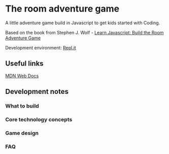 # The room adventure game
A little adventure game build in Javascript to get kids started with Coding.

Based on the book from Stephen J. Wolf - [Learn Javascript: Build the Room Adventure Game](https://www.amazon.co.uk/Coding-Kids-Learn-JavaScript-Adventure/dp/0996984690/ref=sr_1_5?dchild=1&keywords=coding+for+kids+room+adventure+game&qid=1627740708&sr=8-5)

Development environment: [Repl.it](https://replit.com/)

## Useful links

[MDN Web Docs](https://developer.mozilla.org/en-US/)

## Development notes

### What to build

### Core technology concepts

### Game design

### FAQ




